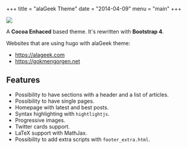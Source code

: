 +++
title = "alaGeek Theme"
date = "2014-04-09"
menu = "main"
+++

![](https://alageek.com/img/alageek-logo.png)

A **Cocoa Enhaced** based theme. It's rewritten with **Bootstrap 4**.

Websites that are using hugo with alaGeek theme:

* https://alageek.com
* https://gokmengorgen.net

## Features

* Possibility to have sections with a header and a list of articles.
* Possibility to have single pages.
* Homepage with latest and best posts.
* Syntax highlighting with `hightlightjs`.
* Progressive images.
* Twitter cards support.
* LaTeX support with MathJax.
* Possibility to add extra scripts with `footer_extra.html`.
